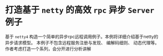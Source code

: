 
# 打造基于 `netty` 的高效 `rpc` 异步 `Server` 例子
基于 `netty4` 构造一个简单的异步rpc远程调用例子。本例将详细介绍基于netty的异步请求模型。 本例子不包含远程服务注册与发现、 编解码细则、 动态代理等。
作者考虑打造一个系列，会分开进行分析讲解

